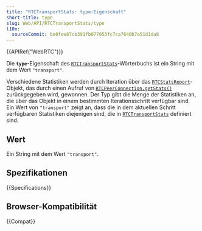 ```yaml
---
title: "RTCTransportStats: type-Eigenschaft"
short-title: type
slug: Web/API/RTCTransportStats/type
l10n:
  sourceCommit: be0fee87cb391fb077053fc7ca7640b7e51d1da8
---
```


{{APIRef("WebRTC")}}

Die **`type`**-Eigenschaft des [`RTCTransportStats`](/de/docs/Web/API/RTCTransportStats)-Wörterbuchs ist ein String mit dem Wert `"transport"`.

Verschiedene Statistiken werden durch Iteration über das [`RTCStatsReport`](/de/docs/Web/API/RTCStatsReport)-Objekt, das durch einen Aufruf von [`RTCPeerConnection.getStats()`](/de/docs/Web/API/RTCPeerConnection/getStats) zurückgegeben wird, gewonnen.
Der Typ gibt die Menge der Statistiken an, die über das Objekt in einem bestimmten Iterationsschritt verfügbar sind.
Ein Wert von `"transport"` zeigt an, dass die in dem aktuellen Schritt verfügbaren Statistiken diejenigen sind, die in [`RTCTransportStats`](/de/docs/Web/API/RTCTransportStats) definiert sind.

## Wert

Ein String mit dem Wert `"transport"`.

## Spezifikationen

{{Specifications}}

## Browser-Kompatibilität

{{Compat}}
